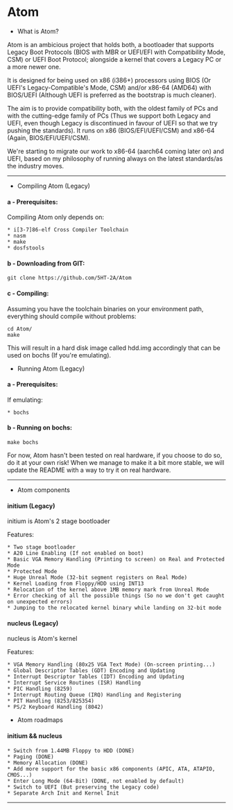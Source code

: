 # Atom

- What is Atom?

Atom is an ambicious project that holds both, a bootloader that supports Legacy Boot Protocols (BIOS with MBR or UEFI/EFI with Compatibility Mode, CSM) or
UEFI Boot Protocol; alongside a kernel that covers a Legacy PC or a more newer one.

It is designed for being used on x86 (i386+) processors using BIOS (Or UEFI's Legacy-Compatible's Mode, CSM) and/or x86-64 (AMD64) with BIOS/UEFI (Although UEFI is preferred as the bootstrap is much cleaner).

The aim is to provide compatibility both, with the oldest family of PCs and with the cutting-edge family of PCs (Thus we support both Legacy and UEFI, even though Legacy is discontinued in favour of UEFI so that we try pushing the standards).
It runs on x86 (BIOS/EFI/UEFI/CSM) and x86-64 (Again, BIOS/EFI/UEFI/CSM).

We're starting to migrate our work to x86-64 (aarch64 coming later on) and UEFI, based on my philosophy of running always on the latest standards/as the industry moves.

-----------------

- Compiling Atom (Legacy)

#### a - Prerequisites:
Compiling Atom only depends on:

	* i[3-7]86-elf Cross Compiler Toolchain
	* nasm
	* make
	* dosfstools

#### b - Downloading from GIT:

	git clone https://github.com/5HT-2A/Atom

#### c - Compiling:
Assuming you have the toolchain binaries on your environment path, everything should compile without problems:

	cd Atom/
	make

This will result in a hard disk image called hdd.img accordingly that can be used on bochs (If you're emulating).

- Running Atom (Legacy)

#### a - Prerequisites:

If emulating:

	* bochs

#### b - Running on bochs:

	make bochs

For now, Atom hasn't been tested on real hardware, if you choose to do so, do it at your own risk!
When we manage to make it a bit more stable, we will update the README with a way to try it on real hardware.

-----------------

- Atom components

#### initium (Legacy)

initium is Atom's 2 stage bootloader

Features:

	* Two stage bootloader
	* A20 Line Enabling (If not enabled on boot)
	* Basic VGA Memory Handling (Printing to screen) on Real and Protected Mode
	* Protected Mode
	* Huge Unreal Mode (32-bit segment registers on Real Mode)
	* Kernel Loading from Floppy/HDD using INT13
	* Relocation of the kernel above 1MB memory mark from Unreal Mode
	* Error checking of all the possible things (So no we don't get caught on unexpected errors)
	* Jumping to the relocated kernel binary while landing on 32-bit mode
	
#### nucleus (Legacy)

nucleus is Atom's kernel

Features:
	
	* VGA Memory Handling (80x25 VGA Text Mode) (On-screen printing...)
	* Global Descriptor Tables (GDT) Encoding and Updating
	* Interrupt Descriptor Tables (IDT) Encoding and Updating
	* Interrupt Service Routines (ISR) Handling
	* PIC Handling (8259)
	* Interrupt Routing Queue (IRQ) Handling and Registering
	* PIT Handling (8253/825354)
	* PS/2 Keyboard Handling (8042)

- Atom roadmaps

#### initium && nucleus

	* Switch from 1.44MB Floppy to HDD (DONE)
	* Paging (DONE)
	* Memory Allocation (DONE)
	* Add more support for the basic x86 components (APIC, ATA, ATAPIO, CMOS...)
	* Enter Long Mode (64-Bit) (DONE, not enabled by default)
	* Switch to UEFI (But preserving the Legacy code)
	* Separate Arch Init and Kernel Init

-----------------